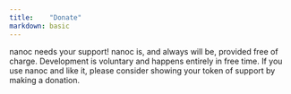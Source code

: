 ```yaml
---
title:    "Donate"
markdown: basic
---
```


nanoc needs your support! nanoc is, and always will be, provided free of charge. Development is voluntary and happens entirely in free time. If you use nanoc and like it, please consider showing your token of support by making a donation.
